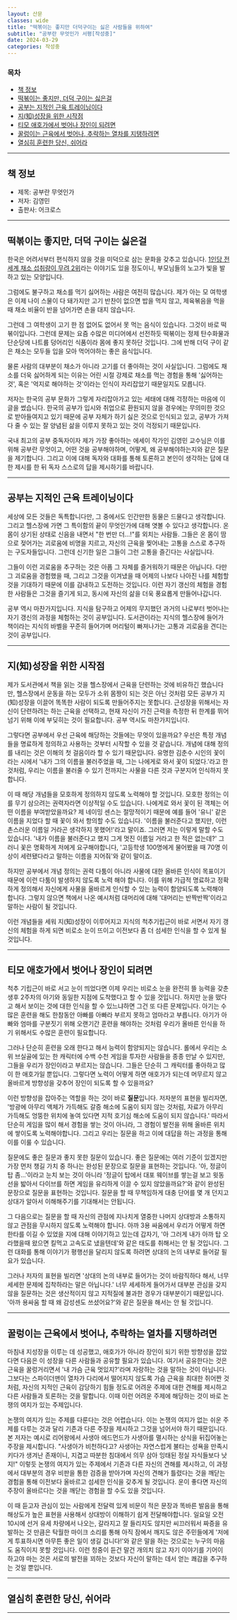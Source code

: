 ```yaml
---
layout: 산문
classes: wide
title: "떡볶이는 좋지만 더덕구이는 싫은 사람들을 위하여"
subtitle: "공부란 무엇인가 서평[작성중]"
date: 2024-03-29
categories: 작성중
---
```


### 목차

- [책 정보](#책-정보)
- [떡볶이는 좋지만, 더덕 구이는 싫은걸](#떡볶이는-좋지만-더덕-구이는-싫은걸)
- [공부는 지적인 근육 트레이닝이다](#공부는-지적인-근육-트레이닝이다)
- [지(知)성장을 위한 시작점](#지知성장을-위한-시작점)
- [티모 애호가에서 벗어나 장인이 되려면](#티모-애호가에서-벗어나-장인이-되려면)
- [꿀렁이는 근육에서 벗어나, 추락하는 열차를 지탱하려면](#꿀렁이는-근육에서-벗어나-추락하는-열차를-지탱하려면)
- [열심히 훈련한 당신, 쉬어라](#열심히-훈련한-당신-쉬어라)

---

## 책 정보

- 제목: 공부란 무엇인가
- 저자: 김영민
- 출판사: 어크로스

---

## 떡볶이는 좋지만, 더덕 구이는 싫은걸

한국은 어려서부터 편식하지 않을 것을 미덕으로 삼는 문화을 갖추고 있습니다. [1인당 전세계 채소 섭취량이 무려 2위](https://m.health.chosun.com/svc/news_view.html?contid=2023071802471)라는 이야기도 있을 정도이니, 부모님들의 노고가 빛을 발하고 있는 모양입니다.

그럼에도 불구하고 채소를 먹기 싫어하는 사람은 여전히 많습니다. 제가 아는 모 여학생은 이제 나이 스물이 다 돼가지만 고기 반찬이 없으면 밥을 먹지 않고, 제육볶음을 먹을 때 채소 비율이 반을 넘어가면 손을 대지 않습니다.

그런데 그 여학생이 고기 한 점 없어도 없어서 못 먹는 음식이 있습니다. 그것이 바로 떡볶이입니다. 그런데 문제는 요즘 수많은 미디어에서 선전하듯 떡볶이는 정제 탄수화물과 단순당에 나트륨 덩어리인 식품이라 몸에 좋지 못하단 것입니다. 그에 반해 더덕 구이 같은 채소는 모두들 입을 모아 먹어야하는 좋은 음식입니다.

물론 사람의 대부분이 채소가 아니라 고기를 더 좋아하는 것이 사실입니다. 그럼에도 채소를 더욱 싫어하게 되는 이유는 어린 시절 강제로 채소를 먹는 경험을 통해 '싫어하는 것', 혹은 '억지로 해야하는 것'이라는 인식이 자리잡았기 때문일지도 모릅니다.

저자는 한국의 공부 문화가 그렇게 자리잡아가고 있는 세태에 대해 걱정하는 마음에 이 글을 썼습니다. 한국의 공부가 입시와 취업으로 환원되지 않을 경우에는 무의미한 것으로 받아들여지고 있기 때문에 공부 자체가 하기 싫은 것으로 인식되고 있고, 공부가 가져다 줄 수 있는 잘 양념된 삶을 이루지 못하고 있는 것이 걱정되기 때문입니다.

국내 최고의 공부 중독자이자 제가 가장 좋아하는 에세이 작가인 김영민 교수님은 이를 위해 공부란 무엇이고, 어떤 것을 공부해야하며, 어떻게, 왜 공부해야하는지와 같은 질문을 제기합니다. 그리고 이에 대해 독자와 대화를 통해 토론하고 본인이 생각하는 답에 대한 제시를 한 뒤 독자 스스로의 답을 제시하기를 바랍니다.

---

## 공부는 지적인 근육 트레이닝이다

세상에 모든 것들은 독특합니다만, 그 중에서도 인간만한 동물은 드물다고 생각합니다. 그리고 헬스장에 가면 그 특이함의 끝이 무엇인가에 대해 엿볼 수 있다고 생각합니다. 온 몸이 상기된 상태로 신음을 내면서 "한 번만 더...!"를 외치는 사람들. 그들은 온 몸이 땀으로 젖어가는 괴로움에 비명을 지르고, 자신의 근육을 찢어내는 고통을 스스로 추구하는 구도자들입니다. 그런데 신기한 일은 그들이 그런 고통을 즐긴다는 사실입니다.

그들이 이런 괴로움을 추구하는 것은 아픔 그 자체를 즐거워하기 때문은 아닙니다. 다만 그 괴로움을 경험했을 때, 그리고 그것을 이겨냈을 때 어제의 나보다 나아진 나를 체험할 것을 기대하기 때문에 이를 감내하고 도전하는 것입니다. 이런 자기 갱신의 체험을 경험한 사람들은 그것을 즐기게 되고, 동시에 자신의 삶을 더욱 풍요롭게 만들어나갑니다.

공부 역시 마찬가지입니다. 지식을 탐구하고 어제의 무지했던 과거의 나로부터 벗어나는 자기 갱신의 과정을 체험하는 것이 공부입니다. 도서관이라는 지식의 헬스장에 들어가 책이라는 지식의 바벨을 꾸준히 들어가며 머리털이 빠져나가는 고통과 괴로움을 견디는 것이 공부입니다.

---

## 지(知)성장을 위한 시작점

제가 도서관에서 책을 읽는 것을 헬스장에서 근육을 단련하는 것에 비유하긴 했습니다만, 헬스장에서 운동을 하는 모두가 소위 몸짱이 되는 것은 아닌 것처럼 모든 공부가 지(知)성장을 이끌어 똑똑한 사람이 되도록 만들어주지는 못합니다. 근성장을 위해서는 자신이 단련하려는 하는 근육을 선택하고, 현재 자신이 가진 근력을 측정한 뒤 한계를 뛰어넘기 위해 이에 부딪히는 것이 필요합니다. 공부 역시도 마찬가지입니다.

그렇다면 공부에서 우선 근육에 해당하는 것들에는 무엇이 있을까요? 우선은 특정 개념들을 명료하게 정의하고 사용하는 것부터 시작할 수 있을 것 같습니다. 개념에 대해 정의를 내리는 것은 이해의 첫 걸음이라 할 수 있기 때문입니다. 유명한 김춘수 시인의 꽃이라는 시에서 '내가 그의 이름을 불러주었을 때, 그는 나에게로 와서 꽃이 되었다.'라고 한 것처럼, 우리는 이름을 불러줄 수 있기 전까지는 사물을 다른 것과 구분지어 인식하지 못합니다.

이 때 해당 개념들을 모호하게 정의하지 않도록 노력해야 할 것입니다. 모호한 정의는 이를 무기 삼으려는 권력자라면 이상적일 수도 있습니다. 나에게로 와서 꽃이 된 객체는 어떤 이름을 부여받았을까요? 제 네이밍 센스는 절망적이기 때문에 예를 들어 '유니' 같은 이름을 지었다 할 때 꽃이 와서 항의할 수도 있습니다. '이름을 불러준다고 했지만, 이런 촌스러운 이름일 거라곤 생각하지 못했어!'라고 말이죠. 그러면 저는 이렇게 말할 수도 있습니다. '내가 이름을 불러준다고 했지 그게 멋진 이름일 거라고 한 적은 없는데?' 그러니 꽃은 명확하게 저에게 요구해야합니다, '고등학생 100명에게 물어봤을 때 70명 이상이 세련됐다라고 말하는 이름을 지어줘'와 같이 말이죠.

하지만 공부에서 개념 정의는 권력 다툼이 아니라 사물에 대한 올바른 인식이 목표이기 때문에 이런 다툼이 발생하지 않도록 노력 해야 합니다. 이를 위해 가급적 명료하고 정확하게 정의해서 자신에게 사물을 올바르게 인식할 수 있는 능력이 함양되도록 노력해야 합니다. 그렇지 않으면 책에서 나온 예시처럼 대머리에 대해 '대머리는 반짝반짝'이라고 말하는 사람이 될 것입니다.

이런 개념들을 세워 지(知)성장이 이루어지고 지식의 척추기립근이 바로 서면서 자기 갱신의 체험을 하게 되면 비로소 눈이 뜨이고 이전보다 좀 더 섬세한 인식을 할 수 있게 될 것입니다.

---

## 티모 애호가에서 벗어나 장인이 되려면

척추 기립근이 바로 서고 눈이 띄었다면 이제 우리는 비로소 눈을 완전히 뜰 능력을 갖춘 생후 2주차의 아기와 동일한 지점에 도착했다고 할 수 있을 것입니다. 하지만 눈을 떴다고 해서 보이는 것에 대한 인식을 할 수 있느냐하면 그건 또 다른 문제입니다. 아기는 수많은 훈련을 해도 한참동안 아빠를 아빠라 부르지 못하고 엄마라고 부릅니다. 아기가 아빠와 엄마를 구분짓기 위해 오랜기간 훈련을 해야하는 것처럼 우리가 올바른 인식을 하기 위해서도 수많은 훈련이 필요합니다.

그러나 단순히 훈련을 오래 한다고 해서 능력이 함양되지는 않습니다. 롤에서 우리는 소위 브실골에 있는 한 캐릭터에 수백 수천 게임을 투자한 사람들을 종종 만날 수 있지만, 그들을 우리가 장인이라고 부르지는 않습니다. 그들은 단순히 그 캐릭터를 좋아하고 많이 한 애호가일 뿐입니다. 그렇다면 노력이 어떻게 하면 애호가가 되는데 머무르지 않고 올바르게 방향성을 갖추어 장인이 되도록 할 수 있을까요?

이런 방향성을 잡아주는 역할을 하는 것이 바로 **질문**입니다. 저자분의 표현을 빌리자면, '방광에 아무리 액체가 가득해도 갈증 해소에 도움이 되지 않는 것처럼, 자료가 아무리 가득해도 엉뚱한 위치에 놓여 있다면 지적 호기심 해소에 도움이 되지 않습니다.' 따라서 단순히 게임을 많이 해서 경험을 쌓는 것이 아니라, 그 경험이 발전을 위해 올바른 위치에 쌓이도록 노력해야합니다. 그리고 우리는 질문을 하고 이에 대답을 하는 과정을 통해 이를 이룰 수 있습니다.

질문에도 좋은 질문과 좋지 못한 질문이 있습니다. 좋은 질문에는 여러 기준이 있겠지만 가장 먼저 챙길 가치 중 하나는 완성된 문장으로 질문을 표현하는 것입니다. '아, 정글이 탑 좀...'이라고 눈치 보는 것이 아니라 '정글이 탑에서 대포 웨이브를 쌓는걸 보고 윗동선을 밟아서 다이브를 하면 게임을 유리하게 이끌 수 있지 않았을까요?'와 같이 완성된 문장으로 질문을 표현하는 것입니다. 질문을 할 때 무책임하게 대충 단어를 몇 개 던지고 상대가 알아서 이해해주기를 기대해서는 안됩니다.

그 다음으로는 질문을 할 때 자신의 관점에 지나치게 열중한 나머지 상대방과 소통하지 않고 관점을 무시하지 않도록 노력해야 합니다. 아까 3용 싸움에서 우리가 어떻게 하면 한타를 이길 수 있었을 지에 대해 이야기하고 있는데 갑자기, '아 그러게 내가 아까 탑 오라했을때 왔으면 킬먹고 고속도로 냈을텐데'와 같은 태도를 취해서는 안 될 것입니다. 그런 대화를 통해 이야기가 평행선을 달리지 않도록 하려면 상대의 논의 내부로 들어갈 필요가 있습니다.

그러나 저자의 표현을 빌리면 '상대의 논의 내부로 들어가는 것이 바람직하다 해서, 너무 세세한 문제에 집착하라는 말은 아닙니다.' 너무 세세하게 들어가서 대부분 관심을 갖지 않을 질문하는 것은 생산적이지 않고 지적질에 불과한 경우가 대부분이기 때문입니다. '아까 용싸움 할 때 왜 감성센도 쓰셨어요?'와 같은 질문을 해서는 안 될 것입니다.

---

## 꿀렁이는 근육에서 벗어나, 추락하는 열차를 지탱하려면

마침내 지성장을 이루는 데 성공했고, 애호가가 아니라 장인이 되기 위한 방향성을 잡았다면 다음은 이 성장을 다른 사람들과 공유할 필요가 있습니다. 여기서 공유한다는 것은 근육을 꿀렁거리면서 '내 가슴 근육 멋있지?'라며 자랑하는 것을 말하는 것이 아닙니다. 그보다는 스파이더맨이 열차가 다리에서 떨어지지 않도록 가슴 근육을 최대한 쥐어짠 것처럼, 자신의 지적인 근육이 감당하기 힘들 정도로 어려운 주제에 대한 견해를 제시하고 다른 사람들과 토론하는 것을 말합니다. 이때 이런 어려운 주제에 해당하는 것이 바로 논쟁의 여지가 있는 주제입니다.

논쟁의 여지가 있는 주제를 다룬다는 것은 어렵습니다. 이는 논쟁의 여지가 없는 쉬운 주제를 다루는 것과 달리 기존과 다른 주장을 제시하고 그것을 넘어서야 하기 때문입니다. 본 저자는 예시로 리어왕에서 사생아 에드먼드가 사생아를 멸시하는 상식을 뒤집어놓는 주장을 제시합니다. "사생아가 비천하다고? 사생아는 자연스럽게 불타는 성욕을 만족시키다가 생겨난 존재이니, 지겹고 따분한 침대에서 의무 삼아 잉태된 정실 자식들보다 낫지!" 이렇듯 논쟁의 여지가 있는 주제에서 기존과 다른 자신의 견해를 제시하고, 이 과정에서 대부분의 경우 비판을 통한 검증을 받아가며 자신의 견해가 틀렸다는 것을 깨닫는 경험을 통해 이전보다 올바르고 섬세한 인식을 갖추게 될 것입니다. 운이 좋다면 자신의 주장이 올바르다는 것을 깨닫는 경험을 할 수도 있을 것입니다.

이 때 듣고자 관심이 있는 사람에게 전달력 있게 비문이 적은 문장과 똑바른 발음을 통해 해상도가 높은 표현을 사용해서 상대방이 이해하기 쉽게 전달해야합니다. 일요일 오전 10시에 선거 유세 차량에서 나오는, 갈라지고 잘 들리지도 않지만 씨끄러워서 짜증을 유발하는 것 만큼은 탁월한 마이크 소리를 통해 아직 잠에서 깨지도 않은 주민들에게 '저에게 투표하시면 아무튼 좋은 일이 생길 겁니다!'와 같은 말을 하는 것으로는 누구의 마음도 움직이지 못할 것입니다. 이런 청중이 듣건 말건 개의치 않고 자기 이야기를 기어이 하고야 마는 것은 서로의 발전을 꾀하는 것보다 자신이 말하는 데서 얻는 쾌감을 추구하는 것일 뿐입니다.

---

## 열심히 훈련한 당신, 쉬어라

---
